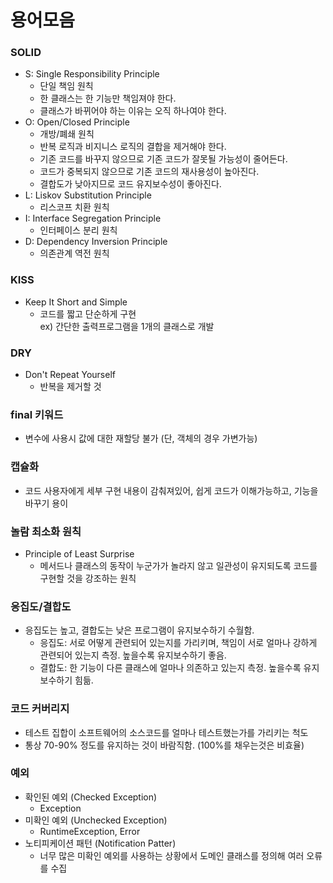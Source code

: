 # 용어모음

### SOLID
- S: Single Responsibility Principle
  + 단일 책임 원칙
  + 한 클래스는 한 기능만 책임져야 한다.
  + 클래스가 바뀌어야 하는 이유는 오직 하나여야 한다.
- O: Open/Closed Principle
  + 개방/폐쇄 원칙
  + 반복 로직과 비지니스 로직의 결합을 제거해야 한다.
  + 기존 코드를 바꾸지 않으므로 기존 코드가 잘못될 가능성이 줄어든다.
  + 코드가 중복되지 않으므로 기존 코드의 재사용성이 높아진다.
  + 결합도가 낮아지므로 코드 유지보수성이 좋아진다.
- L: Liskov Substitution Principle
  + 리스코프 치환 원칙
- I: Interface Segregation Principle
  + 인터페이스 분리 원칙
- D: Dependency Inversion Principle
  + 의존관계 역전 원칙

### KISS
- Keep It Short and Simple
  + 코드를 짧고 단순하게 구현<br/>
    ex) 간단한 출력프로그램을 1개의 클래스로 개발 

### DRY
- Don't Repeat Yourself
  + 반복을 제거할 것
    
### final 키워드
- 변수에 사용시 값에 대한 재할당 불가 (단, 객체의 경우 가변가능)

### 캡슐화
- 코드 사용자에게 세부 구현 내용이 감춰져있어, 쉽게 코드가 이해가능하고, 기능을 바꾸기 용이

### 놀람 최소화 원칙
- Principle of Least Surprise
  + 메서드나 클래스의 동작이 누군가가 놀라지 않고 일관성이 유지되도록 코드를 구현할 것을 강조하는 원칙

### 응집도/결합도
- 응집도는 높고, 결합도는 낮은 프로그램이 유지보수하기 수월함.
  + 응집도: 서로 어떻게 관련되어 있는지를 가리키며, 책임이 서로 얼마나 강하게 관련되어 있는지 측정. 높을수록 유지보수하기 좋음.
  + 결합도: 한 기능이 다른 클래스에 얼마나 의존하고 있는지 측정. 높을수록 유지보수하기 힘듦.

### 코드 커버리지
- 테스트 집합이 소프트웨어의 소스코드를 얼마나 테스트했는가를 가리키는 척도
- 통상 70-90% 정도를 유지하는 것이 바람직함. (100%를 채우는것은 비효율)

### 예외
- 확인된 예외 (Checked Exception)
  + Exception
- 미확인 예외 (Unchecked Exception)
  + RuntimeException, Error
- 노티피케이션 패턴 (Notification Patter)
  + 너무 많은 미확인 예외를 사용하는 상황에서 도메인 클래스를 정의해 여러 오류를 수집